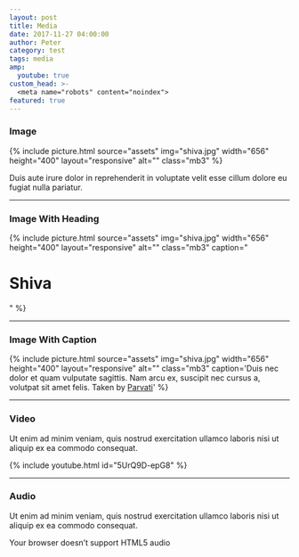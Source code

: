 ```yaml
---
layout: post
title: Media
date: 2017-11-27 04:00:00
author: Peter
category: test
tags: media
amp:
  youtube: true
custom_head: >-
  <meta name="robots" content="noindex">
featured: true
---
```


### Image

{% include picture.html source="assets" img="shiva.jpg" width="656" height="400" layout="responsive" alt="" class="mb3" %}

Duis aute irure dolor in reprehenderit in voluptate velit esse cillum dolore eu fugiat nulla pariatur.

<hr />

### Image With Heading

{% include picture.html source="assets" img="shiva.jpg" width="656" height="400" layout="responsive" alt="" class="mb3" caption="<h1>Shiva</h1>" %}

<hr/>

### Image With Caption

{% include picture.html source="assets" img="shiva.jpg" width="656" height="400" layout="responsive" alt="" class="mb3" caption='Duis nec dolor et quam vulputate sagittis. Nam arcu ex, suscipit nec cursus a, volutpat sit amet felis. <span class="ampstart-image-credit block bold">Taken by <a href="#" role="author">Parvati</a></span>' %}

<hr/>

### Video

Ut enim ad minim veniam, quis nostrud exercitation ullamco laboris nisi ut aliquip ex ea commodo consequat.

{% include youtube.html id="5UrQ9D-epG8" %}

<hr />

### Audio

Ut enim ad minim veniam, quis nostrud exercitation ullamco laboris nisi ut aliquip ex ea commodo consequat.

<amp-audio width="auto"
  height="50"
  src="https://ia801402.us.archive.org/16/items/EDIS-SRP-0197-06/EDIS-SRP-0197-06.mp3">
  <div fallback>
    <p>Your browser doesn’t support HTML5 audio</p>
  </div>
</amp-audio>
